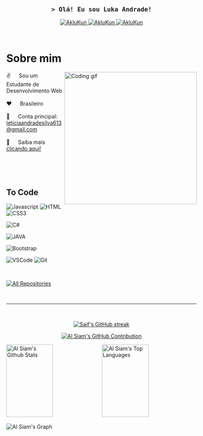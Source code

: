 <!--
<h2 align="center">
  Welcome to Al Siam World!
  <img src="https://media.giphy.com/media/hvRJCLFzcasrR4ia7z/giphy.gif" width="28">
</h2>
-->

<!--
<p align="center">
  <a href="https://github.com/AkluKun"><img src="https://readme-typing-svg.herokuapp.com/?lines=Self%20Taught%20Programmer;Front%20End%20Developer;1.5%2B%20years%20of%20coding%20experience;Always%20learning%20new%20things&center=true&width=380&height=45"></a>
</p>

 -->

<!-- [![wakatime](https://wakatime.com/badge/user/eebb3dd8-d9b2-40de-9b88-6fd6cac99dbc.svg)](https://wakatime.com/@eebb3dd8-d9b2-40de-9b88-6fd6cac99dbc) -->

<!-- Intro  -->
<h3 align="center">
        <samp>&gt; Olá! Eu sou Luka Andrade!  </samp>
</h3>

<p align="center">

 <a href="www.linkedin.com/in/leticia-andrade-da-silva" target="_blank">
  <img src="https://img.shields.io/badge/LinkedIn-0077B5?style=for-the-badge&logo=linkedin&logoColor=white" alt="AkluKun"/>
 </a>
 <!-- <a href="https://dev.to/AkluKun" target="_blank">
  <img src="https://img.shields.io/badge/dev.to-0A0A0A?style=for-the-badge&logo=dev.to&logoColor=white" alt="AkluKun" />
 </a> -->

 <a href="www.instagram.com/lxh._.and" target="_blank">
  <img src="https://img.shields.io/badge/Instagram-E4405F?style=for-the-badge&logo=instagram&logoColor=white" alt="AkluKun" />
 </a> 
 <a href="www.github.com/AkluKun" target="_blank">
  <img src="https://img.shields.io/badge/GitHub-100000?style=for-the-badge&logo=github&logoColor=white" alt="AkluKun"  />
  </a> 
</p>
<br />

<!-- About Section -->
 # Sobre mim
 
<p>
 <img align="right" width="350" src="/assets/programmer.gif" alt="Coding gif" />
  
 ✌️ &emsp; Sou um Estudante de Desenvolvimento Web <br/><br/>
 ❤️ &emsp; Brasileiro <br/><br/>
 📧 &emsp; Conta principal: leticiaandradesilva613@gmail.com <br/><br/>
 💬 &emsp; Saiba mais  <a href="https://aklukun.github.io/AkluKun" target="_blank">clicando aqui!</a>

</p>

<br/>
<br/>
<br/>

## To Code
<!-- ![Nodejs](https://img.shields.io/badge/Nodejs-3C873A?style=for-the-badge&labelColor=black&logo=node.js&logoColor=3C873A)
![Express.js](https://img.shields.io/badge/Express.js-000000?style=for-the-badge&logo=express&logoColor=white)
![React](https://img.shields.io/badge/-React-61DBFB?style=for-the-badge&labelColor=black&logo=react&logoColor=61DBFB)
![React Native](https://img.shields.io/badge/React_Native-20232A?style=for-the-badge&logo=react&logoColor=61DAFB)
![VUE.js](https://img.shields.io/badge/Vue.js-35495E?style=for-the-badge&logo=vue.js&logoColor=4FC08D)
![Angular.js](https://img.shields.io/badge/Angular-DD0031?style=for-the-badge&logo=angular&logoColor=white![Express.js](https://img.shields.io/badge/Express.js-000000style=for-the-badge&logo=express&logoColor=white))
![Sequelize.js](https://img.shields.io/badge/sequelize-323330?style=for-the-badge&logo=sequelize&logoColor=blue)
![Typescript](https://img.shields.io/badge/Typescript-007acc?style=for-the-badge&labelColor=black&logo=typescript&logoColor=007acc) -->

<!-- ![PHP](https://img.shields.io/badge/PHP-777BB4?style=for-the-badge&logo=php&logoColor=white)     -->
![Javascript](https://img.shields.io/badge/Javascript-F0DB4F?style=for-the-badge&labelColor=black&logo=javascript&logoColor=F0DB4F)
![HTML](https://img.shields.io/badge/HTML5-E34F26?style=for-the-badge&logo=html5&logoColor=white)
![CSS3](https://img.shields.io/badge/CSS3-1572B6?style=for-the-badge&logo=css3&logoColor=white)

![C#](https://img.shields.io/badge/C%23-239120?style=for-the-badge&logo=c-sharp&logoColor=white)
<!-- ![.net](https://img.shields.io/badge/.NET-5C2D91?style=for-the-badge&logo=.net&logoColor=white)

![Python](https://img.shields.io/badge/Python-3776AB?style=for-the-badge&logo=python&logoColor=white) -->

![JAVA](https://img.shields.io/badge/Java-ED8B00?style=for-the-badge&logo=openjdk&logoColor=white)
<!-- ![Spring](https://img.shields.io/badge/Spring-6DB33F?style=for-the-badge&logo=spring&logoColor=white) -->
<!-- 
![MySQL](https://img.shields.io/badge/MySQL-00000F?style=for-the-badge&logo=mysql&logoColor=white)
![MongoDB](https://img.shields.io/badge/MongoDB-4EA94B?style=for-the-badge&logo=mongodb&logoColor=white) -->
<!--![Microsoft SQLServer](https://img.shields.io/badge/Microsoft_SQL_Server-CC2927?style=for-the-badge&logo=microsoft-sql-server&logoColor=white)
 ![PostgreSQL](https://img.shields.io/badge/PostgreSQL-316192?style=for-the-badge&logo=postgresql&logoColor=white)
![SQLite](https://img.shields.io/badge/SQLite-07405E?style=for-the-badge&logo=sqlite&logoColor=white)

<!-- ![JQuery](https://img.shields.io/badge/jQuery-0769AD?style=for-the-badge&logo=jquery&logoColor=white)
![SASS Badge](https://img.shields.io/badge/Sass-CC6699?style=for-the-badge&logo=sass&logoColor=white) -->
![Bootstrap](https://img.shields.io/badge/Bootstrap-563D7C?style=for-the-badge&logo=bootstrap&logoColor=white)

![VSCode](https://img.shields.io/badge/Visual_Studio-0078d7?style=for-the-badge&logo=visual%20studio&logoColor=white)
![Git](https://img.shields.io/badge/Git-F05032?style=for-the-badge&logo=git&logoColor=white)
<!-- ![Microsoft Azure](https://img.shields.io/badge/Microsoft_Azure-0089D6?style=for-the-badge&logo=microsoft-azure&logoColor=white)
![Microsoft VISIO](https://img.shields.io/badge/Microsoft_Visio-3955A3?style=for-the-badgee&logo=microsoft-visio&logoColor=white) -->




<br/>

<!-- ## Top Open Source -
[![iTasks](https://github-readme-stats.vercel.app/api/pin/?username=AkluKun&repo=itasks&border_color=7F3FBF&bg_color=0D1117&title_color=C9D1D9&text_color=8B949E&icon_color=7F3FBF)](https://github.com/AkluKun/itasks)
[![urFolio](https://github-readme-stats.vercel.app/api/pin/?username=AkluKun&repo=urfolio&border_color=7F3FBF&bg_color=0D1117&title_color=C9D1D9&text_color=8B949E&icon_color=7F3FBF)](https://github.com/AkluKun/urfolio)
[![Web Projects](https://github-readme-stats.vercel.app/api/pin/?username=AkluKun&repo=web-projects&border_color=7F3FBF&bg_color=0D1117&title_color=C9D1D9&text_color=8B949E&icon_color=7F3FBF)](https://github.com/AkluKun/web-projects)
[![Al Siam Readme](https://github-readme-stats.vercel.app/api/pin/?username=AkluKun&repo=AkluKun&border_color=7F3FBF&bg_color=0D1117&title_color=C9D1D9&text_color=8B949E&icon_color=7F3FBF)](https://github.com/AkluKun/AkluKun) -->

<p align="left">
  <a href="https://github.com/AkluKun?tab=repositories" target="_blank"><img alt="All Repositories" title="All Repositories" src="https://img.shields.io/badge/-All%20Repos-2962FF?style=for-the-badge&logo=koding&logoColor=white"/></a>
</p>

<br/>
<hr/>
<br/>

<p align="center">
  <a href="https://github.com/AkluKun">
    <img src="https://github-readme-streak-stats.herokuapp.com/?user=AkluKun&theme=radical&border=7F3FBF&background=0D1117" alt="Saif's GitHub streak"/>
  </a>
</p>

<p align="center">
  <a href="https://github.com/AkluKun">
    <img src="https://github-profile-summary-cards.vercel.app/api/cards/profile-details?username=AkluKun&theme=radical" alt="Al Siam's GitHub Contribution"/>
  </a>
</p>

<a> 
    <a href="https://github.com/AkluKun"><img alt="Al Siam's Github Stats" src="https://denvercoder1-github-readme-stats.vercel.app/api?username=AkluKun&show_icons=true&count_private=true&theme=react&border_color=7F3FBF&bg_color=0D1117&title_color=F85D7F&icon_color=F8D866" height="192px" width="49.5%"/></a>
  <a href="https://github.com/AkluKun"><img alt="Al Siam's Top Languages" src="https://denvercoder1-github-readme-stats.vercel.app/api/top-langs/?username=AkluKun&langs_count=8&layout=compact&theme=react&border_color=7F3FBF&bg_color=0D1117&title_color=F85D7F&icon_color=F8D866" height="192px" width="49.5%"/></a>
  <br/>
</a>


![Al Siam's Graph](https://github-readme-activity-graph.vercel.app/graph?username=AkluKun&custom_title=Al%20Siam's%20GitHub%20Activity%20Graph&bg_color=0D1117&color=7F3FBF&line=7F3FBF&point=7F3FBF&area_color=FFFFFF&title_color=FFFFFF&area=true)
